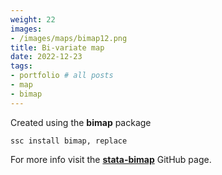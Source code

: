 ```yaml
---
weight: 22
images:
- /images/maps/bimap12.png
title: Bi-variate map
date: 2022-12-23
tags:
- portfolio # all posts
- map
- bimap
---
```


Created using the **bimap** package


```
ssc install bimap, replace
```

For more info visit the [**stata-bimap**][def] GitHub page.

[def]: https://github.com/asjadnaqvi/stata-bimap

